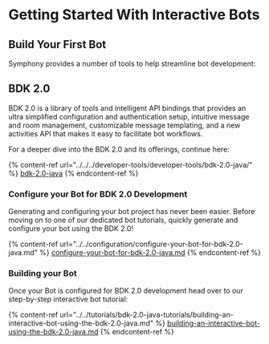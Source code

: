 # Getting Started With Interactive Bots

## Build Your First Bot

Symphony provides a number of tools to help streamline bot development:

## BDK 2.0

BDK 2.0 is a library of tools and intelligent API bindings that provides an ultra simplified configuration and authentication setup, intuitive message and room management, customizable message templating, and a new activities API that makes it easy to facilitate bot workflows. &#x20;

For a deeper dive into the BDK 2.0 and its offerings, continue here:

{% content-ref url="../../../developer-tools/developer-tools/bdk-2.0-java/" %}
[bdk-2.0-java](../../../developer-tools/developer-tools/bdk-2.0-java/)
{% endcontent-ref %}

### Configure your Bot for BDK 2.0 Development

Generating and configuring your bot project has never been easier.  Before moving on to one of our dedicated bot tutorials, quickly generate and configure your bot using the BDK 2.0!

{% content-ref url="../../configuration/configure-your-bot-for-bdk-2.0-java.md" %}
[configure-your-bot-for-bdk-2.0-java.md](../../configuration/configure-your-bot-for-bdk-2.0-java.md)
{% endcontent-ref %}

### Building your Bot

Once your Bot is configured for BDK 2.0 development head over to our step-by-step interactive bot tutorial:

{% content-ref url="../../tutorials/bdk-2.0-java-tutorials/building-an-interactive-bot-using-the-bdk-2.0-java.md" %}
[building-an-interactive-bot-using-the-bdk-2.0-java.md](../../tutorials/bdk-2.0-java-tutorials/building-an-interactive-bot-using-the-bdk-2.0-java.md)
{% endcontent-ref %}
